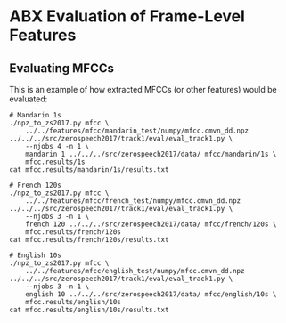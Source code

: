 ABX Evaluation of Frame-Level Features
======================================


Evaluating MFCCs
----------------

This is an example of how extracted MFCCs (or other features) would be
evaluated:

    # Mandarin 1s
    ./npz_to_zs2017.py mfcc \
        ../../features/mfcc/mandarin_test/numpy/mfcc.cmvn_dd.npz
    ../../../src/zerospeech2017/track1/eval/eval_track1.py \
        --njobs 4 -n 1 \
        mandarin 1 ../../../src/zerospeech2017/data/ mfcc/mandarin/1s \
        mfcc.results/1s
    cat mfcc.results/mandarin/1s/results.txt

    # French 120s
    ./npz_to_zs2017.py mfcc \
        ../../features/mfcc/french_test/numpy/mfcc.cmvn_dd.npz
    ../../../src/zerospeech2017/track1/eval/eval_track1.py \
        --njobs 3 -n 1 \
        french 120 ../../../src/zerospeech2017/data/ mfcc/french/120s \
        mfcc.results/french/120s
    cat mfcc.results/french/120s/results.txt

    # English 10s
    ./npz_to_zs2017.py mfcc \
        ../../features/mfcc/english_test/numpy/mfcc.cmvn_dd.npz
    ../../../src/zerospeech2017/track1/eval/eval_track1.py \
        --njobs 3 -n 1 \
        english 10 ../../../src/zerospeech2017/data/ mfcc/english/10s \
        mfcc.results/english/10s
    cat mfcc.results/english/10s/results.txt
